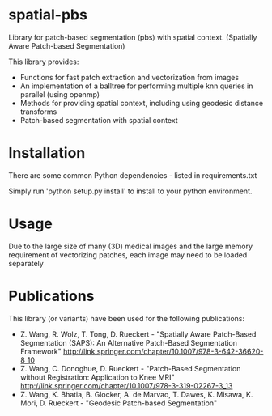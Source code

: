 spatial-pbs
===========

Library for patch-based segmentation (pbs) with spatial context. (Spatially Aware Patch-based Segmentation)

This library provides:

 - Functions for fast patch extraction and vectorization from images
 - An implementation of a balltree for performing multiple knn queries in parallel (using openmp)
 - Methods for providing spatial context, including using geodesic distance transforms
 - Patch-based segmentation with spatial context


Installation
============

There are some common Python dependencies - listed in requirements.txt

Simply run 'python setup.py install' to install to your python environment.


Usage
=====
Due to the large size of many (3D) medical images and the large memory requirement of vectorizing patches, each image may need to be loaded separately



Publications
============

This library (or variants) have been used for the following publications:

- Z. Wang, R. Wolz, T. Tong, D. Rueckert - "Spatially Aware Patch-Based Segmentation (SAPS): An Alternative Patch-Based Segmentation Framework" http://link.springer.com/chapter/10.1007/978-3-642-36620-8_10
- Z. Wang, C. Donoghue, D. Rueckert - "Patch-Based Segmentation without Registration: Application to Knee MRI" http://link.springer.com/chapter/10.1007/978-3-319-02267-3_13
- Z. Wang, K. Bhatia, B. Glocker, A. de Marvao, T. Dawes, K. Misawa, K. Mori, D. Rueckert - "Geodesic Patch-based Segmentation"

